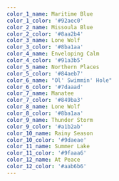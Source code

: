 ```yaml
---
color_1_name: Maritime Blue
color_1_color: '#92aec0'
color_2_name: Missoula Blue
color_2_color: '#8aa2b4'
color_3_name: Lone Wolf
color_3_color: '#8ba1aa'
color_4_name: Enveloping Calm
color_4_color: '#91a3b5'
color_5_name: Northern Places
color_5_color: '#84aeb7'
color_6_name: "Ol' Swimmin' Hole"
color_6_color: '#7daaad'
color_7_name: Manatee
color_7_color: '#849ba3'
color_8_name: Lone Wolf
color_8_color: '#8ba1aa'
color_9_name: Thunder Storm
color_9_color: '#a1b2ab'
color_10_name: Rainy Season
color_10_color: '#9daeae'
color_11_name: Summer Lake
color_11_color: '#9faaa6'
color_12_name: At Peace
color_12_color: '#aab6b6'
---
```

